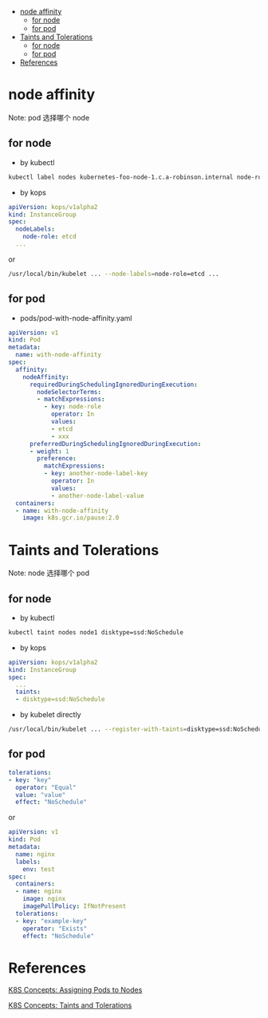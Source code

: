 <!-- MarkdownTOC -->

- [node affinity](#node-affinity)
  - [for node](#for-node)
  - [for pod](#for-pod)
- [Taints and Tolerations](#taints-and-tolerations)
  - [for node](#for-node-1)
  - [for pod](#for-pod-1)
- [References](#references)

<!-- /MarkdownTOC -->


# node affinity

Note: pod 选择哪个 node

## for node

* by kubectl

```sh
kubectl label nodes kubernetes-foo-node-1.c.a-robinson.internal node-role=etcd
```

* by kops

```yaml
apiVersion: kops/v1alpha2
kind: InstanceGroup
spec:
  nodeLabels:
    node-role: etcd
  ...
```

or

```sh
/usr/local/bin/kubelet ... --node-labels=node-role=etcd ...
```

## for pod

* pods/pod-with-node-affinity.yaml 

```yaml
apiVersion: v1
kind: Pod
metadata:
  name: with-node-affinity
spec:
  affinity:
    nodeAffinity:
      requiredDuringSchedulingIgnoredDuringExecution:
        nodeSelectorTerms:
        - matchExpressions:
          - key: node-role
            operator: In
            values:
            - etcd
            - xxx
      preferredDuringSchedulingIgnoredDuringExecution:
      - weight: 1
        preference:
          matchExpressions:
          - key: another-node-label-key
            operator: In
            values:
            - another-node-label-value
  containers:
  - name: with-node-affinity
    image: k8s.gcr.io/pause:2.0
```

# Taints and Tolerations

Note: node 选择哪个 pod

## for node

* by kubectl

```sh
kubectl taint nodes node1 disktype=ssd:NoSchedule
```

* by kops

```yaml
apiVersion: kops/v1alpha2
kind: InstanceGroup
spec:
  ...
  taints:
  - disktype=ssd:NoSchedule
```

* by kubelet directly

```sh
/usr/local/bin/kubelet ... --register-with-taints=disktype=ssd:NoSchedule
```

## for pod

```yaml
tolerations:
- key: "key"
  operator: "Equal"
  value: "value"
  effect: "NoSchedule"
```
or

```yaml  
apiVersion: v1
kind: Pod
metadata:
  name: nginx
  labels:
    env: test
spec:
  containers:
  - name: nginx
    image: nginx
    imagePullPolicy: IfNotPresent
  tolerations:
  - key: "example-key"
    operator: "Exists"
    effect: "NoSchedule"
```

# References

[K8S Concepts: Assigning Pods to Nodes](https://kubernetes.io/docs/concepts/configuration/assign-pod-node/#node-affinity-beta-feature)<br>

[K8S Concepts: Taints and Tolerations](https://kubernetes.io/docs/concepts/configuration/taint-and-toleration/)<br>

[]()<br>



